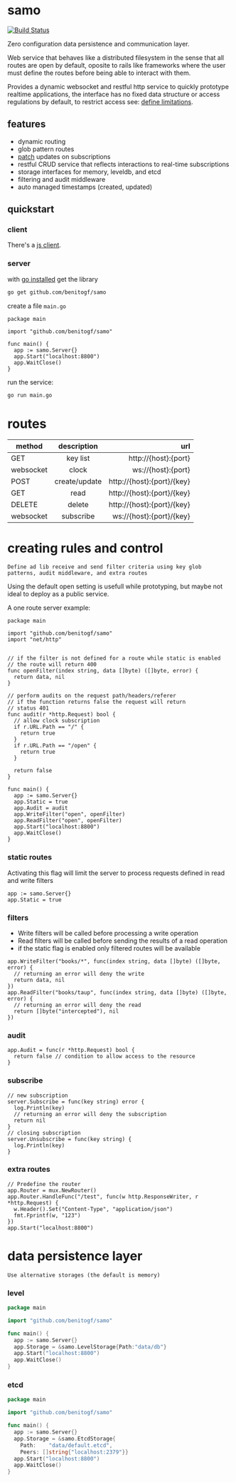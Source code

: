 # samo

[![Build Status][build-image]][build-url]


[build-url]: https://travis-ci.com/benitogf/samo
[build-image]: https://api.travis-ci.com/benitogf/samo.svg?branch=master&style=flat-square

Zero configuration data persistence and communication layer.

Web service that behaves like a distributed filesystem in the sense that all routes are open by default, oposite to rails like frameworks where the user must define the routes before being able to interact with them.

Provides a dynamic websocket and restful http service to quickly prototype realtime applications, the interface has no fixed data structure or access regulations by default, to restrict access see: [define limitations](https://github.com/benitogf/samo#creating-rules-and-control).

## features

- dynamic routing
- glob pattern routes
- [patch](http://jsonpatch.com) updates on subscriptions
- restful CRUD service that reflects interactions to real-time subscriptions
- storage interfaces for memory, leveldb, and etcd
- filtering and audit middleware
- auto managed timestamps (created, updated)

## quickstart

### client

There's a [js client](https://www.npmjs.com/package/samo-js-client).

### server

with [go installed](https://golang.org/doc/install) get the library

```bash
go get github.com/benitogf/samo
```

create a file `main.go`
```golang
package main

import "github.com/benitogf/samo"

func main() {
  app := samo.Server{}
  app.Start("localhost:8800")
  app.WaitClose()
}
```

run the service:
```bash
go run main.go
```

# routes

| method | description | url    |
| ------------- |:-------------:| -----:|
| GET | key list | http://{host}:{port} |
| websocket| clock | ws://{host}:{port} |
| POST | create/update | http://{host}:{port}/{key} |
| GET | read | http://{host}:{port}/{key} |
| DELETE | delete | http://{host}:{port}/{key} |
| websocket| subscribe | ws://{host}:{port}/{key} |

# creating rules and control

    Define ad lib receive and send filter criteria using key glob patterns, audit middleware, and extra routes

Using the default open setting is usefull while prototyping, but maybe not ideal to deploy as a public service.

A one route server example:

```golang
package main

import "github.com/benitogf/samo"
import "net/http"


// if the filter is not defined for a route while static is enabled
// the route will return 400
func openFilter(index string, data []byte) ([]byte, error) {
  return data, nil
}

// perform audits on the request path/headers/referer
// if the function returns false the request will return
// status 401
func audit(r *http.Request) bool {
  // allow clock subscription
  if r.URL.Path == "/" {
    return true
  }
  if r.URL.Path == "/open" {
    return true
  }

  return false
}

func main() {
  app := samo.Server{}
  app.Static = true
  app.Audit = audit
  app.WriteFilter("open", openFilter)
  app.ReadFilter("open", openFilter)
  app.Start("localhost:8800")
  app.WaitClose()
}
```

### static routes

Activating this flag will limit the server to process requests defined in read and write filters

```golang
app := samo.Server{}
app.Static = true
```


### filters

- Write filters will be called before processing a write operation
- Read filters will be called before sending the results of a read operation
- if the static flag is enabled only filtered routes will be available

```golang
app.WriteFilter("books/*", func(index string, data []byte) ([]byte, error) {
  // returning an error will deny the write
  return data, nil
})
app.ReadFilter("books/taup", func(index string, data []byte) ([]byte, error) {
  // returning an error will deny the read
  return []byte("intercepted"), nil
})
```

### audit

```golang
app.Audit = func(r *http.Request) bool {
  return false // condition to allow access to the resource
}
```

### subscribe

```golang
// new subscription
server.Subscribe = func(key string) error {
  log.Println(key)
  // returning an error will deny the subscription
  return nil
}
// closing subscription
server.Unsubscribe = func(key string) {
  log.Println(key)
}
```

### extra routes

```golang
// Predefine the router
app.Router = mux.NewRouter()
app.Router.HandleFunc("/test", func(w http.ResponseWriter, r *http.Request) {
  w.Header().Set("Content-Type", "application/json")
  fmt.Fprintf(w, "123")
})
app.Start("localhost:8800")
```

# data persistence layer

    Use alternative storages (the default is memory)

### level
```go
package main

import "github.com/benitogf/samo"

func main() {
  app := samo.Server{}
  app.Storage = &samo.LevelStorage{Path:"data/db"}
  app.Start("localhost:8800")
  app.WaitClose()
}
```
### etcd
```go
package main

import "github.com/benitogf/samo"

func main() {
  app := samo.Server{}
  app.Storage = &samo.EtcdStorage{
    Path:    "data/default.etcd",
    Peers: []string{"localhost:2379"}}
  app.Start("localhost:8800")
  app.WaitClose()
}
```


